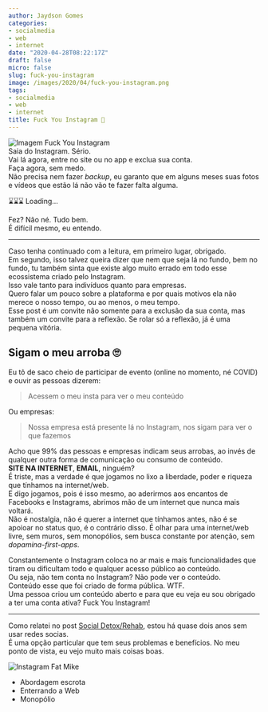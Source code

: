 ```yaml
---
author: Jaydson Gomes
categories:
- socialmedia
- web
- internet
date: "2020-04-28T08:22:17Z"
draft: false
micro: false
slug: fuck-you-instagram
image: /images/2020/04/fuck-you-instagram.png
tags:
- socialmedia
- web
- internet
title: Fuck You Instagram 🖕
---
```

![Imagem Fuck You Instagram](/images/2020/04/fuck-you-instagram.png)  
Saia do Instagram. Sério.  
Vai lá agora, entre no site ou no app e exclua sua conta.  
Faça agora, sem medo.  
Não precisa nem fazer *backup*, eu garanto que em alguns meses suas fotos e vídeos que estão lá não vão te fazer falta alguma.  

⌛️⌛️⌛️ Loading...

Fez? Não né. Tudo bem.  
É difícil mesmo, eu entendo.
___

Caso tenha continuado com a leitura, em primeiro lugar, obrigado.  
Em segundo, isso talvez queira dizer que nem que seja lá no fundo, bem no fundo, tu também sinta que existe algo muito errado em todo esse ecossistema criado pelo Instagram.  
Isso vale tanto para indivíduos quanto para empresas.  
Quero falar um pouco sobre a plataforma e por quais motivos ela não merece o nosso tempo, ou ao menos, o meu tempo.  
Esse post é um convite não somente para a exclusão da sua conta, mas também um convite para a reflexão. Se rolar só a reflexão, já é uma pequena vitória.  

## Sigam o meu arroba 🙄

Eu tô de saco cheio de participar de evento (online no momento, né COVID) e ouvir as pessoas dizerem:  
> Acessem o meu insta para ver o meu conteúdo

Ou empresas:  
> Nossa empresa está presente lá no Instagram, nos sigam para ver o que fazemos

Acho que 99% das pessoas e empresas indicam seus arrobas, ao invés de qualquer outra forma de comunicação ou consumo de conteúdo.  
__SITE NA INTERNET__, __EMAIL__, ninguém?  
É triste, mas a verdade é que jogamos no lixo a liberdade, poder e riqueza que tínhamos na internet/web.  
E digo jogamos, pois é isso mesmo, ao aderirmos aos encantos de Facebooks e Instagrams, abrimos mão de um internet que nunca mais voltará.  
Não é nostalgia, não é querer a internet que tínhamos antes, não é se apoioar no status quo, é o contrário disso. É olhar para uma internet/web livre, sem muros, sem monopólios, sem busca constante por atenção, sem _dopamina-first-apps_.  

Constantemente o Instagram coloca no ar mais e mais funcionalidades que tiram ou dificultam todo e qualquer acesso público ao conteúdo.  
Ou seja, não tem conta no Instagram? Não pode ver o conteúdo.  
Conteúdo esse que foi criado de forma pública. WTF.  
Uma pessoa criou um conteúdo aberto e para que eu veja eu sou obrigado a ter uma conta ativa? Fuck You Instagram!  

____

Como relatei no post [Social Detox/Rehab](https://jaydson.com/social-detox-rehab/), estou há quase dois anos sem usar redes socias.  
É uma opção particular que tem seus problemas e benefícios. No meu ponto de vista, eu vejo muito mais coisas boas.  


![Instagram Fat Mike](/images/2020/04/fatmikedude-instagram.png)  


- Abordagem escrota
- Enterrando a Web
- Monopólio